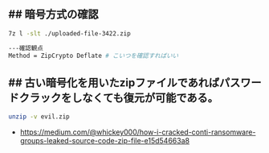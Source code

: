 ## ## 暗号方式の確認
```sh
7z l -slt ./uploaded-file-3422.zip 

---確認観点
Method = ZipCrypto Deflate # こいつを確認すればいい
```
## ## 古い暗号化を用いたzipファイルであればパスワードクラックをしなくても復元が可能である。
```sh
unzip -v evil.zip
```
- https://medium.com/@whickey000/how-i-cracked-conti-ransomware-groups-leaked-source-code-zip-file-e15d54663a8